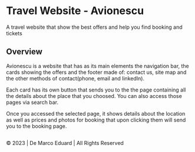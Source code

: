 # Travel Website - Avionescu
A travel website that show the best offers and help you find booking and tickets
## Overview
Avionescu is a website that has as its main elements the navigation bar, the cards showing the offers and the footer made of: contact us, site map and the other methods of contact(phone, email and linkedIn).

Each card has its own button that sends you to the the page containing all the details about the place that you choosed. You can also access those pages via search bar.

Once you accessed the selected page, it shows details about the location as well as prices and photos for booking that upon clicking them will send you to the booking page.
##
© 2023 | De Marco Eduard | All Rights Reserved
